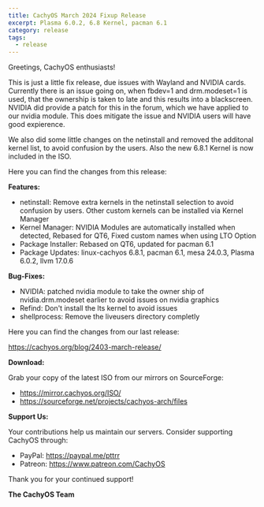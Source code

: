 ```yaml
---
title: CachyOS March 2024 Fixup Release
excerpt: Plasma 6.0.2, 6.8 Kernel, pacman 6.1
category: release
tags:
  - release
---
```


Greetings, CachyOS enthusiasts!

This is just a little fix release, due issues with Wayland and NVIDIA cards.
Currently there is an issue going on, when fbdev=1 and drm.modeset=1 is used, that the ownership is taken to late and this results into a blackscreen.
NVIDIA did provide a patch for this in the forum, which we have applied to our nvidia module. This does mitigate the issue and NVIDIA users will have good expierence.

We also did some little changes on the netinstall and removed the additonal kernel list, to avoid confusion by the users.
Also the new 6.8.1 Kernel is now included in the ISO.

Here you can find the changes from this release:

**Features:**
- netinstall: Remove extra kernels in the netinstall selection to avoid confusion by users. Other custom kernels can be installed via Kernel Manager
- Kernel Manager: NVIDIA Modules are automatically installed when detected, Rebased for QT6, Fixed custom names when using LTO Option
- Package Installer: Rebased on QT6, updated for pacman 6.1
- Package Updates: linux-cachyos 6.8.1, pacman 6.1, mesa 24.0.3, Plasma 6.0.2, llvm 17.0.6

**Bug-Fixes:**
- NVIDIA: patched nvidia module to take the owner ship of nvidia.drm.modeset earlier to avoid issues on nvidia graphics
- Refind: Don't install the lts kernel to avoid issues
- shellprocess: Remove the liveusers directory completly

Here you can find the changes from our last release:

https://cachyos.org/blog/2403-march-release/

**Download:**

Grab your copy of the latest ISO from our mirrors on SourceForge:

* https://mirror.cachyos.org/ISO/
* https://sourceforge.net/projects/cachyos-arch/files

**Support Us:**

Your contributions help us maintain our servers. Consider supporting CachyOS through:

* PayPal: https://paypal.me/pttrr
* Patreon: https://www.patreon.com/CachyOS

Thank you for your continued support!

**The CachyOS Team**
